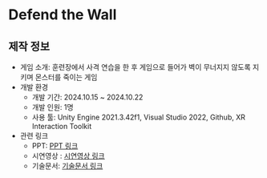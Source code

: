 # Defend the Wall

## 제작 정보
- 게임 소개: 훈련장에서 사격 연습을 한 후 게임으로 들어가 벽이 무너지지 않도록 지키며 몬스터를 죽이는 게임
- 개발 환경
  - 개발 기간: 2024.10.15 ~ 2024.10.22
  - 개발 인원: 1명
  - 사용 툴: Unity Engine 2021.3.42f1, Visual Studio 2022, Github, XR Interaction Toolkit
- 관련 링크
  - PPT: [PPT 링크](https://drive.google.com/file/d/1CLXx_AB2Y3KLy41jIDE1e-aOqULbnzZo/view?usp=drive_link)
  - 시연영상 : [시연영상 링크](https://youtu.be/jTWGSom2sYc)
  - 기술문서: [기술문서 링크](https://docs.google.com/document/d/16EBHZDrbj7ti4WugMRHcCfapSaJBJifqoi-YdG9XUEk/edit?usp=drive_link)
 
